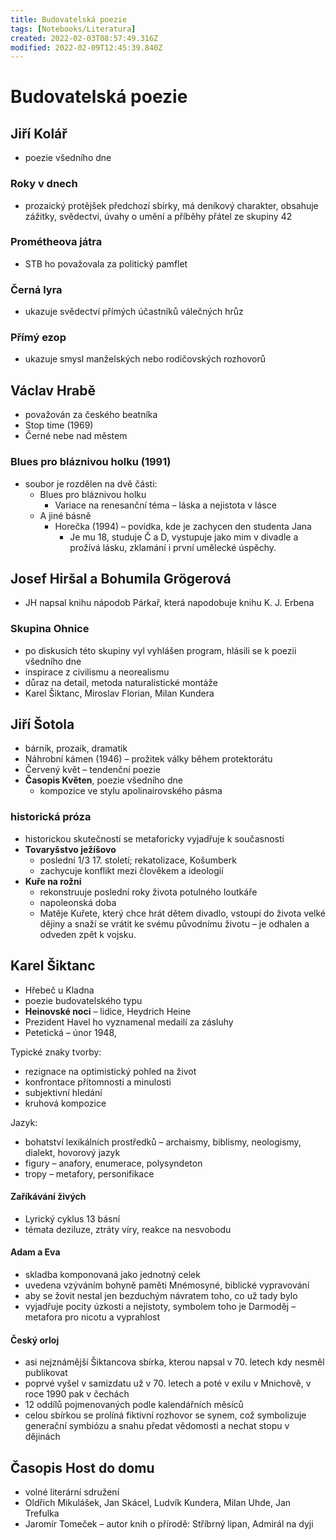 ```yaml
---
title: Budovatelská poezie
tags: [Notebooks/Literatura]
created: 2022-02-03T08:57:49.316Z
modified: 2022-02-09T12:45:39.840Z
---
```


# Budovatelská poezie
## Jiří Kolář
- poezie všedního dne
### Roky v dnech
- prozaický protějšek předchozí sbírky, má deníkový charakter, obsahuje zážitky, svědectví, úvahy o umění a příběhy přátel ze skupiny 42
### Prométheova játra
- STB ho považovala za politický pamflet
### Černá lyra
- ukazuje svědectví přímých účastníků válečných hrůz
### Přímý ezop
- ukazuje smysl manželských nebo rodičovských rozhovorů

## Václav Hrabě
- považován za českého beatníka
- Stop time (1969)
- Černé nebe nad městem
### Blues pro bláznivou holku (1991)
- soubor je rozdělen na dvě části:
  - Blues pro bláznivou holku
    - Variace na renesanční téma – láska a nejistota v lásce
  - A jiné básně
    - Horečka (1994) – povídka, kde je zachycen den studenta Jana
      - Je mu 18, studuje Č a D, vystupuje jako mim v divadle a prožívá lásku, zklamání i první umělecké úspěchy.

## Josef Hiršal a Bohumila Grögerová
- JH napsal knihu nápodob Párkař, která napodobuje knihu K. J. Erbena
### Skupina Ohnice
- po diskusích této skupiny vyl vyhlášen program, hlásili se k poezii všedního dne
- inspirace z civilismu a neorealismu
- důraz na detail, metoda naturalistické montáže
- Karel Šiktanc, Miroslav Florian, Milan Kundera
## Jiří Šotola
- bárník, prozaik, dramatik
- Náhrobní kámen (1946) – prožitek války během protektorátu
- Červený květ – tendenční poezie
- __Časopis Květen__, poezie všedního dne
  - kompozice ve stylu apolinairovského pásma
### historická próza
- historickou skutečností se metaforicky vyjadřuje k současnosti
- __Tovaryšstvo ježíšovo__
  - poslední 1/3 17. století; rekatolizace, Košumberk
  - zachycuje konflikt mezi člověkem a ideologií
- __Kuře na rožni__
  - rekonstruuje poslední roky života potulného loutkáře
  - napoleonská doba
  - Matěje Kuřete, který chce hrát dětem divadlo, vstoupí do života velké dějiny a snaží se vrátit ke svému původnímu životu – je odhalen a odveden zpět k vojsku.

## Karel Šiktanc
- Hřebeč u Kladna
- poezie budovatelského typu
- __Heinovské noci__ – lidice, Heydrich Heine
- Prezident Havel ho vyznamenal medailí za zásluhy
- Petetická – únor 1948, 

Typické znaky tvorby:
- rezignace na optimistický pohled na život
- konfrontace přítomnosti a minulosti
- subjektivní hledání
- kruhová kompozice 

Jazyk:
- bohatství lexikálních prostředků – archaismy, biblismy, neologismy, dialekt, hovorový jazyk
- figury – anafory, enumerace, polysyndeton
- tropy – metafory, personifikace

#### Zaříkávání živých
- Lyrický cyklus 13 básní
- témata deziluze, ztráty víry, reakce na nesvobodu

#### Adam a Eva
- skladba komponovaná jako jednotný celek
- uvedena vzýváním bohyně paměti Mnémosyné, biblické vypravování
- aby se žovit nestal jen bezduchým návratem toho, co už tady bylo
- vyjadřuje pocity úzkosti a nejistoty, symbolem toho je Darmoděj – metafora pro nicotu a vyprahlost

#### Český orloj
- asi nejznámější Šiktancova sbírka, kterou napsal v 70. letech kdy nesměl publikovat
- poprvé vyšel v samizdatu už v 70. letech a poté v exilu v Mnichově, v roce 1990 pak v čechách
- 12 oddílů pojmenovaných podle kalendářních měsíců
- celou sbírkou se prolíná fiktivní rozhovor se synem, což symbolizuje generační symbiózu a snahu předat vědomosti a nechat stopu v dějinách

## Časopis Host do domu
- volné literární sdružení
- Oldřich Mikulášek, Jan Skácel, Ludvík Kundera, Milan Uhde, Jan Trefulka
- Jaromír Tomeček – autor knih o přírodě: Stříbrný lipan, Admirál na dyji
